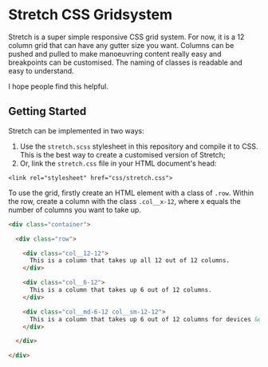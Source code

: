 # Stretch CSS Gridsystem

Stretch is a super simple responsive CSS grid system. For now, it is a 12 column grid that can have any gutter size you want. Columns can be pushed and pulled to make manoeuvring content really easy and breakpoints can be customised. The naming of classes is readable and easy to understand.

I hope people find this helpful.

## Getting Started

Stretch can be implemented in two ways:

1.  Use the `stretch.scss` stylesheet in this repository and compile it to CSS.  This is the best way to create a customised version of Stretch;
2.  Or, link the `stretch.css` file in your HTML document's head:

```<link rel="stylesheet" href="css/stretch.css">```

To use the grid, firstly create an HTML element with a class of ```.row```.  Within the row, create a column with the class ```.col__x-12```, where x equals the number of columns you want to take up.

```html
<div class="container">

  <div class="row">

    <div class="col__12-12">
      This is a column that takes up all 12 out of 12 columns.
    </div>

    <div class="col__6-12">
      This is a column that takes up 6 out of 12 columns.
    </div>

    <div class="col__md-6-12 col__sm-12-12">
      This is a column that takes up 6 out of 12 columns for devices &ge;768px in width.  For devices &lt;768px, it takes up all 12 out of 12 columns.
    </div>

  </div>

</div>
```
